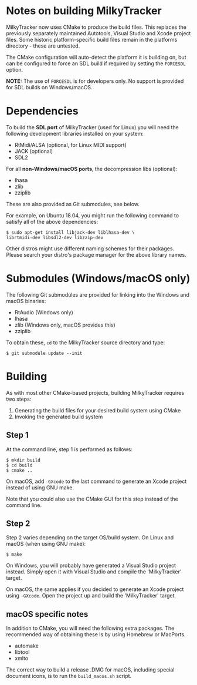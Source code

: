 # Notes on building MilkyTracker

MilkyTracker now uses CMake to produce the build files. This replaces the
previously separately maintained Autotools, Visual Studio and Xcode project
files. Some historic platform-specific build files remain in the platforms
directory - these are untested.

The CMake configuration will auto-detect the platform it is building on, but can
be configured to force an SDL build if required by setting the `FORCESDL`
option.

**NOTE:** The use of `FORCESDL` is for developers only. No support is provided
for SDL builds on Windows/macOS.

# Dependencies

To build the **SDL port** of MilkyTracker (used for Linux) you will need the
following development libraries installed on your system:

- RtMidi/ALSA (optional, for Linux MIDI support)
- JACK (optional)
- SDL2

For all **non-Windows/macOS ports**, the decompression libs (optional):

- lhasa
- zlib
- zziplib

These are also provided as Git submodules, see below.

For example, on Ubuntu 18.04, you might run the following command to satisfy all
of the above dependencies:
```
$ sudo apt-get install libjack-dev liblhasa-dev \
librtmidi-dev libsdl2-dev libzzip-dev
```

Other distros might use different naming schemes for their packages. Please
search your distro's package manager for the above library names.

# Submodules (Windows/macOS only)

The following Git submodules are provided for linking into the Windows and macOS
binaries:

- RtAudio (Windows only)
- lhasa
- zlib (Windows only, macOS provides this)
- zziplib

To obtain these, `cd` to the MilkyTracker source directory and type:

```
$ git submodule update --init
```

# Building

As with most other CMake-based projects, building MilkyTracker requires two
steps:

1. Generating the build files for your desired build system using CMake
2. Invoking the generated build system

## Step 1
At the command line, step 1 is performed as follows:

```
$ mkdir build
$ cd build
$ cmake ..
```

On macOS, add `-GXcode` to the last command to generate an Xcode project instead
of using GNU make.

Note that you could also use the CMake GUI for this step instead of the command
line.

## Step 2
Step 2 varies depending on the target OS/build system.
On Linux and macOS (when using GNU make):

```
$ make
```

On Windows, you will probably have generated a Visual Studio project instead.
Simply open it with Visual Studio and compile the 'MilkyTracker' target.

On macOS, the same applies if you decided to generate an Xcode project using
`-GXcode`. Open the project up and build the 'MilkyTracker' target.

## macOS specific notes

In addition to CMake, you will need the following extra packages. The
recommended way of obtaining these is by using Homebrew or MacPorts.

- automake
- libtool
- xmlto

The correct way to build a release .DMG for macOS, including
special document icons, is to run the `build_macos.sh` script.
